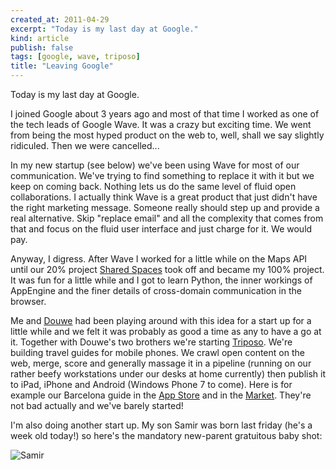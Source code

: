```yaml
---
created_at: 2011-04-29
excerpt: "Today is my last day at Google."
kind: article
publish: false
tags: [google, wave, triposo]
title: "Leaving Google"
---
```


Today is my last day at Google.

I joined Google about 3 years ago and most of that time I worked as one of the tech leads of Google Wave. It was a crazy but exciting time. We went from being the most hyped product on the web to, well, shall we say slightly ridiculed. Then we were cancelled...

In my new startup (see below) we've been using Wave for most of our communication. We've trying to find something to replace it with it but we keep on coming back. Nothing lets us do the same level of fluid open collaborations. I actually think Wave is a great product that just didn't have the right marketing message. Someone really should step up and provide a real alternative. Skip "replace email" and all the complexity that comes from that and focus on the fluid user interface and just charge for it. We would pay.

Anyway, I digress. After Wave I worked for a little while on the Maps API until our 20% project [Shared Spaces](http://sharedspaces.googlelabs.com) took off and became my 100% project. It was fun for a little while and I got to learn Python, the inner workings of AppEngine and the finer details of cross-domain communication in the browser.

Me and [Douwe](http://blog.douweosinga.com/) had been playing around with this idea for a start up for a little while and we felt it was probably as good a time as any to have a go at it. Together with Douwe's two brothers we're starting [Triposo](http://www.triposo.com). We're building travel guides for mobile phones. We crawl open content on the web, merge, score and generally massage it in a pipeline (running on our rather beefy workstations under our desks at home currently) then publish it to iPad, iPhone and Android (Windows Phone 7 to come). Here is for example our Barcelona guide in the [App Store](http://itunes.apple.com/us/app/barcelona-travel-guide-by/id430531579?mt=8&ign-mpt=uo%3D4) and in the [Market](https://market.android.com/details?id=com.triposo.droidguide.barcelona). They're not bad actually and we've barely started!

I'm also doing another start up. My son Samir was born last friday (he's a week old today!) so here's the mandatory new-parent gratuitous baby shot:

![Samir](https://lh4.googleusercontent.com/_JjS6dFAaFrw/TbohbP8tncI/AAAAAAAAB8A/E51maNnnRpE/s640/P1000330.JPG)
